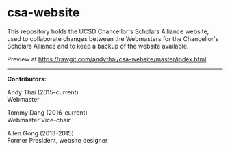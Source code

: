 # csa-website
This repository holds the UCSD Chancellor's Scholars Alliance website, used to collaborate changes between the Webmasters for the Chancellor's Scholars Alliance and to keep a backup of the website available. 


Preview at https://rawgit.com/andythai/csa-website/master/index.html

---
<strong>Contributors:</strong>

Andy Thai (2015-current)<br>
Webmaster


Tommy Dang (2016-current)<br>
Webmaster Vice-chair


Allen Gong (2013-2015)<br>
Former President, website designer
